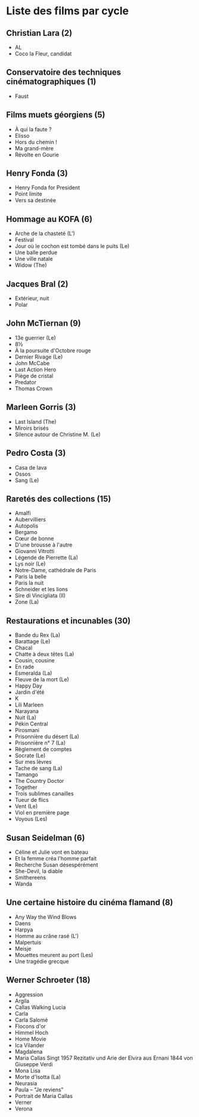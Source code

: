 # Liste des films par cycle

## Christian Lara (2)

  * AL  
  * Coco la Fleur, candidat

## Conservatoire des techniques cinématographiques (1)

  * Faust

## Films muets géorgiens (5)

  * À qui la faute ?  
  * Elisso  
  * Hors du chemin !  
  * Ma grand-mère  
  * Révolte en Gourie

## Henry Fonda (3)

  * Henry Fonda for President  
  * Point limite  
  * Vers sa destinée

## Hommage au KOFA (6)

  * Arche de la chasteté (L')  
  * Festival  
  * Jour où le cochon est tombé dans le puits (Le)  
  * Une balle perdue  
  * Une ville natale  
  * Widow (The)

## Jacques Bral (2)

  * Extérieur, nuit  
  * Polar

## John McTiernan (9)

  * 13e guerrier (Le)  
  * 8½  
  * À la poursuite d'Octobre rouge  
  * Dernier Rivage (Le)  
  * John McCabe  
  * Last Action Hero  
  * Piège de cristal  
  * Predator  
  * Thomas Crown

## Marleen Gorris (3)

  * Last Island (The)  
  * Miroirs brisés  
  * Silence autour de Christine M. (Le)

## Pedro Costa (3)

  * Casa de lava  
  * Ossos  
  * Sang (Le)

## Raretés des collections (15)

  * Amalfi  
  * Aubervilliers  
  * Autopolis  
  * Bergamo  
  * Cœur de bonne  
  * D'une brousse à l'autre  
  * Giovanni Vitrotti  
  * Légende de Pierrette (La)  
  * Lys noir (Le)  
  * Notre-Dame, cathédrale de Paris  
  * Paris la belle  
  * Paris la nuit  
  * Schneider et les lions  
  * Sire di Vincigliata (Il)  
  * Zone (La)

## Restaurations et incunables (30)

  * Bande du Rex (La)  
  * Barattage (Le)  
  * Chacal  
  * Chatte à deux têtes (La)  
  * Cousin, cousine  
  * En rade  
  * Esmeralda (La)  
  * Fleuve de la mort (Le)  
  * Happy Day  
  * Jardin d'été  
  * K  
  * Lili Marleen  
  * Narayana  
  * Nuit (La)  
  * Pékin Central  
  * Pirosmani  
  * Prisonnière du désert (La)  
  * Prisonnière n° 7 (La)  
  * Règlement de comptes  
  * Socrate (Le)  
  * Sur mes lèvres  
  * Tache de sang (La)  
  * Tamango  
  * The Country Doctor  
  * Together  
  * Trois sublimes canailles  
  * Tueur de flics  
  * Vent (Le)  
  * Viol en première page  
  * Voyous (Les)

## Susan Seidelman (6)

  * Céline et Julie vont en bateau  
  * Et la femme créa l'homme parfait  
  * Recherche Susan désespérément  
  * She-Devil, la diable  
  * Smithereens  
  * Wanda

## Une certaine histoire du cinéma flamand (8)

  * Any Way the Wind Blows  
  * Daens  
  * Harpya  
  * Homme au crâne rasé (L')  
  * Malpertuis  
  * Meisje  
  * Mouettes meurent au port (Les)  
  * Une tragédie grecque

## Werner Schroeter (18)

  * Aggression  
  * Argila  
  * Callas Walking Lucia  
  * Carla  
  * Carla Salomé  
  * Flocons d'or  
  * Himmel Hoch  
  * Home Movie  
  * Ica Vilander  
  * Magdalena  
  * Maria Callas Singt 1957 Rezitativ und Arie der Elvira aus Ernani 1844 von Giuseppe Verdi  
  * Mona Lisa  
  * Morte d'Isotta (La)  
  * Neurasia  
  * Paula – "Je reviens"  
  * Portrait de Maria Callas  
  * Verner  
  * Verona  

